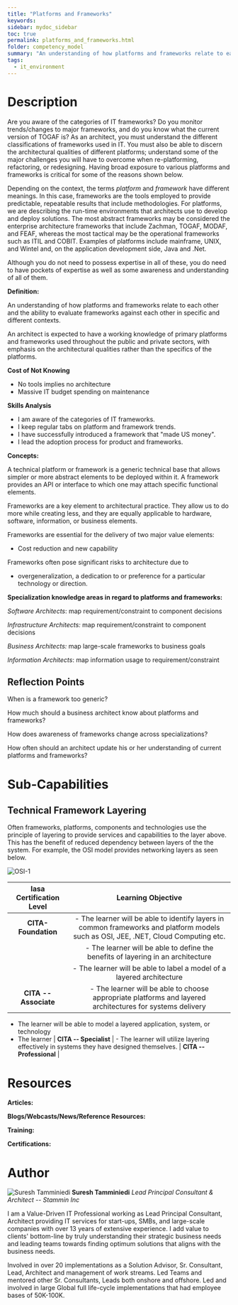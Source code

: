 ```yaml
---
title: "Platforms and Frameworks"
keywords: 
sidebar: mydoc_sidebar
toc: true
permalink: platforms_and_frameworks.html
folder: competency_model
summary: "An understanding of how platforms and frameworks relate to each other and the ability to evaluate frameworks against each other in specific and different contexts."
tags: 
  - it_environment
---
```


# Description

Are you aware of the categories of IT frameworks? Do you monitor trends/changes to major frameworks, and do you know what the current version of TOGAF is? As an architect, you must understand the different classifications of frameworks used in IT. You must also be able to discern the architectural qualities of different platforms; understand some of the major challenges you will have to overcome when re-platforming, refactoring, or redesigning. Having broad exposure to various platforms and frameworks is critical for some of the reasons shown below.

Depending on the context, the terms *platform* and *framework* have different meanings. In this case, frameworks are the tools employed to provide predictable, repeatable results that include methodologies. For platforms, we are describing the run-time environments that architects use to develop and deploy solutions. The most abstract frameworks may be considered the enterprise architecture frameworks that include Zachman, TOGAF, MODAF, and FEAF, whereas the most tactical may be the operational frameworks such as ITIL and COBIT. Examples of platforms include mainframe, UNIX, and Wintel and, on the application development side, Java and .Net.

Although you do not need to possess expertise in all of these, you do need to have pockets of expertise as well as some awareness and understanding of all of them.

**Definition:**

An understanding of how platforms and frameworks relate to each other and the ability to evaluate frameworks against each other in specific and different contexts.

An architect is expected to have a working knowledge of primary platforms and frameworks used throughout the public and private sectors, with emphasis on the architectural qualities rather than the specifics of the platforms.

**Cost of Not Knowing**

-   No tools implies no architecture
-   Massive IT budget spending on maintenance

**Skills Analysis**

-   I am aware of the categories of IT frameworks.
-   I keep regular tabs on platform and framework trends.
-   I have successfully introduced a framework that "made US money".
-   I lead the adoption process for product and frameworks.

**Concepts:**

A technical platform or framework is a generic technical base that allows simpler or more abstract elements to be deployed within it. A framework provides an API or interface to which one may attach specific functional elements.

Frameworks are a key element to architectural practice. They allow us to do more while creating less, and they are equally applicable to hardware, software, information, or business elements.

Frameworks are essential for the delivery of two major value elements:

-   Cost reduction and new capability

Frameworks often pose significant risks to architecture due to

-   overgeneralization, a dedication to or preference for a particular technology or direction.

**Specialization knowledge areas in regard to platforms and frameworks:**

*Software Architects*: map requirement/constraint to component decisions

*Infrastructure Architects:* map requirement/constraint to component decisions

*Business Architects:* map large-scale frameworks to business goals

*Information Architects*: map information usage to requirement/constraint

## Reflection Points

When is a framework too generic?

How much should a business architect know about platforms and frameworks?

How does awareness of frameworks change across specializations?

How often should an architect update his or her understanding of current platforms and frameworks?

# Sub-Capabilities

## Technical Framework Layering

Often frameworks, platforms, components and technologies use the principle of layering to provide services and capabilities to the layer above. This has the benefit of reduced dependency between layers of the the system. For example, the OSI model provides networking layers as seen below.

![OSI-1](media/platforms_and_frameworks001.png)

| **Iasa Certification Level** | **Learning Objective** |
| :-: | :-: |
| **CITA- Foundation** | -   The learner will be able to identify layers in common frameworks and platform models such as OSI, JEE, .NET, Cloud Computing etc.
| | -   The learner will be able to define the benefits of layering in an architecture
| | -   The learner will be able to label a model of a layered architecture
| **CITA -- Associate** | -   The learner will be able to choose appropriate platforms and layered architectures for systems delivery
-   The learner will be able to model a layered application, system, or technology
-   The learner
| **CITA -- Specialist** | -   The learner will utilize layering effectively in systems they have designed themselves.
| **CITA -- Professional** |

# Resources

**Articles:**

**Blogs/Webcasts/News/Reference Resources:**

**Training:**

**Certifications:**

# Author

![Suresh Tamminiedi](media/s_tamminiedi.jpg)
**Suresh Tamminiedi**
*Lead Principal Consultant & Architect -- Stammin Inc*

I am a Value-Driven IT Professional working as Lead Principal Consultant, Architect providing IT services for start-ups, SMBs, and large-scale companies with over 13 years of extensive experience. I add value to clients' bottom-line by truly understanding their strategic business needs and leading teams towards finding optimum solutions that aligns with the business needs.

Involved in over 20 implementations as a Solution Advisor, Sr. Consultant, Lead, Architect and management of work streams. Led Teams and mentored other Sr. Consultants, Leads both onshore and offshore. Led and involved in large Global full life-cycle implementations that had employee bases of 50K-100K.

